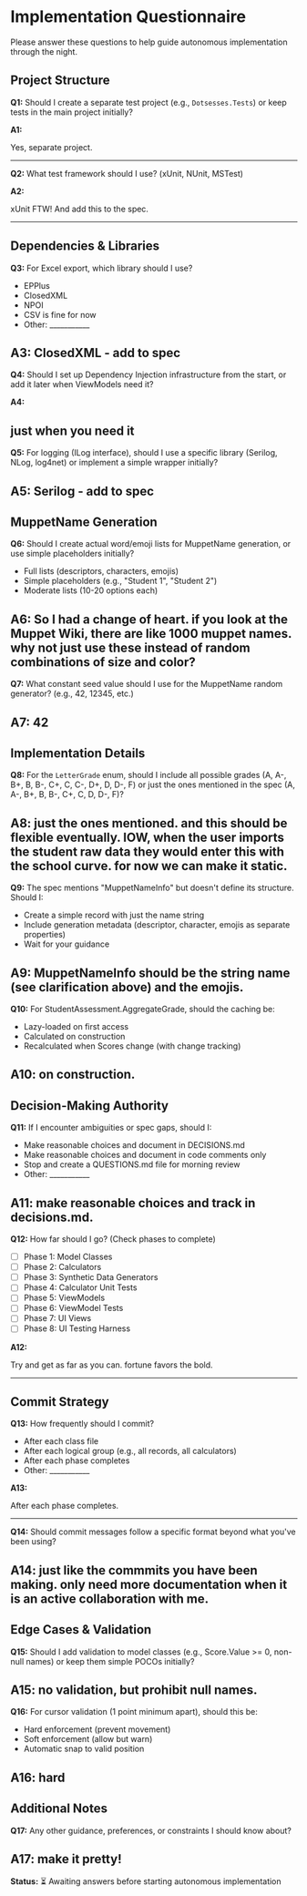 # Implementation Questionnaire

Please answer these questions to help guide autonomous implementation through the night.

## Project Structure

**Q1:** Should I create a separate test project (e.g., `Dotsesses.Tests`) or keep tests in the main project initially?

**A1:**

Yes, separate project.

---

**Q2:** What test framework should I use? (xUnit, NUnit, MSTest)

**A2:**

xUnit FTW! And add this to the spec.


---

## Dependencies & Libraries

**Q3:** For Excel export, which library should I use?
- EPPlus
- ClosedXML
- NPOI
- CSV is fine for now
- Other: ___________

**A3:**
ClosedXML - add to spec
---

**Q4:** Should I set up Dependency Injection infrastructure from the start, or add it later when ViewModels need it?

**A4:**

just when you need it
---

**Q5:** For logging (ILog interface), should I use a specific library (Serilog, NLog, log4net) or implement a simple wrapper initially?

**A5:**
Serilog - add to spec
---

## MuppetName Generation

**Q6:** Should I create actual word/emoji lists for MuppetName generation, or use simple placeholders initially?
- Full lists (descriptors, characters, emojis)
- Simple placeholders (e.g., "Student 1", "Student 2")
- Moderate lists (10-20 options each)

**A6:**
So I had a change of heart. if you look at the Muppet Wiki, there are like 1000 muppet names. why not just use these instead of random combinations of size and color?
---

**Q7:** What constant seed value should I use for the MuppetName random generator? (e.g., 42, 12345, etc.)

**A7:**
42
---

## Implementation Details

**Q8:** For the `LetterGrade` enum, should I include all possible grades (A, A-, B+, B, B-, C+, C, C-, D+, D, D-, F) or just the ones mentioned in the spec (A, A-, B+, B, B-, C+, C, D, D-, F)?

**A8:**
just the ones mentioned. and this should be flexible eventually. IOW, when the user imports the
student raw data they would enter this with the school curve. for now we can make it static.
---

**Q9:** The spec mentions "MuppetNameInfo" but doesn't define its structure. Should I:
- Create a simple record with just the name string
- Include generation metadata (descriptor, character, emojis as separate properties)
- Wait for your guidance

**A9:**
MuppetNameInfo should be the string name (see clarification above) and the emojis.
---

**Q10:** For StudentAssessment.AggregateGrade, should the caching be:
- Lazy-loaded on first access
- Calculated on construction
- Recalculated when Scores change (with change tracking)

**A10:**
on construction.
---

## Decision-Making Authority

**Q11:** If I encounter ambiguities or spec gaps, should I:
- Make reasonable choices and document in DECISIONS.md
- Make reasonable choices and document in code comments only
- Stop and create a QUESTIONS.md file for morning review
- Other: ___________

**A11:**
make reasonable choices and track in decisions.md.
---

**Q12:** How far should I go? (Check phases to complete)
- [ ] Phase 1: Model Classes
- [ ] Phase 2: Calculators
- [ ] Phase 3: Synthetic Data Generators
- [ ] Phase 4: Calculator Unit Tests
- [ ] Phase 5: ViewModels
- [ ] Phase 6: ViewModel Tests
- [ ] Phase 7: UI Views
- [ ] Phase 8: UI Testing Harness

**A12:**

Try and get as far as you can. fortune favors the bold.

---

## Commit Strategy

**Q13:** How frequently should I commit?
- After each class file
- After each logical group (e.g., all records, all calculators)
- After each phase completes
- Other: ___________

**A13:**

After each phase completes.

---

**Q14:** Should commit messages follow a specific format beyond what you've been using?

**A14:**
just like the commmits you have been making. only need more documentation when it is an active collaboration with me.
---

## Edge Cases & Validation

**Q15:** Should I add validation to model classes (e.g., Score.Value >= 0, non-null names) or keep them simple POCOs initially?

**A15:**
no validation, but prohibit null names.
---

**Q16:** For cursor validation (1 point minimum apart), should this be:
- Hard enforcement (prevent movement)
- Soft enforcement (allow but warn)
- Automatic snap to valid position

**A16:**
hard
---

## Additional Notes

**Q17:** Any other guidance, preferences, or constraints I should know about?

**A17:**
make it pretty!
---

**Status:** ⏳ Awaiting answers before starting autonomous implementation
